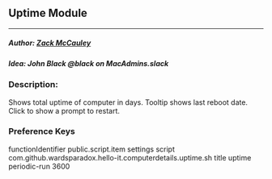 ## Uptime Module
---
##### Author: [Zack McCauley](https://www.github.com/WardsParadox)
##### Idea: John Black @black on MacAdmins.slack


### Description:
Shows total uptime of computer in days. Tooltip shows last reboot date.
Click to show a prompt to restart.

### Preference Keys
<dict>
    <key>functionIdentifier</key>
    <string>public.script.item</string>
    <key>settings</key>
        <dict>
            <key>script</key>
            <string>com.github.wardsparadox.hello-it.computerdetails.uptime.sh</string>
            <key>title</key>
            <string>uptime</string>
            <key>periodic-run</key>
            <integer>3600</integer>
        </dict>
</dict>

